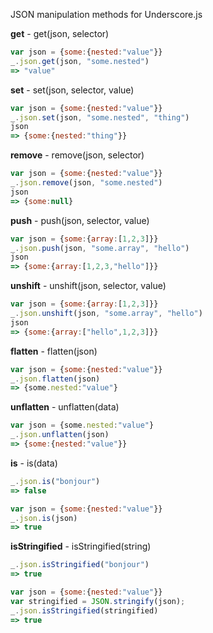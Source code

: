 JSON manipulation methods for Underscore.js

**get** - get(json, selector)

```javascript
var json = {some:{nested:"value"}}
_.json.get(json, "some.nested")
=> "value"
```

**set** - set(json, selector, value)

```javascript
var json = {some:{nested:"value"}}
_.json.set(json, "some.nested", "thing")
json
=> {some:{nested:"thing"}}
```

**remove** - remove(json, selector)

```javascript
var json = {some:{nested:"value"}}
_.json.remove(json, "some.nested")
json
=> {some:null}
```

**push** - push(json, selector, value)

```javascript
var json = {some:{array:[1,2,3]}}
_.json.push(json, "some.array", "hello")
json
=> {some:{array:[1,2,3,"hello"]}}
```

**unshift** - unshift(json, selector, value)

```javascript
var json = {some:{array:[1,2,3]}}
_.json.unshift(json, "some.array", "hello")
json
=> {some:{array:["hello",1,2,3]}}
```

**flatten** - flatten(json)

```javascript
var json = {some:{nested:"value"}}
_.json.flatten(json)
=> {some.nested:"value"}
```

**unflatten** - unflatten(data)

```javascript
var json = {some.nested:"value"}
_.json.unflatten(json)
=> {some:{nested:"value"}}
```

**is** - is(data)

```javascript
_.json.is("bonjour")
=> false

var json = {some:{nested:"value"}}
_.json.is(json)
=> true

```

**isStringified** - isStringified(string)

```javascript
_.json.isStringified("bonjour")
=> true

var json = {some:{nested:"value"}}
var stringified = JSON.stringify(json);
_.json.isStringified(stringified)
=> true
```
